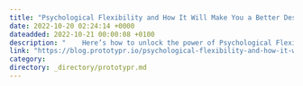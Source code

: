 ```yaml
---
title: "Psychological Flexibility and How It Will Make You a Better Designer"
date: 2022-10-20 02:24:14 +0000
dateadded: 2022-10-21 00:00:08 +0100
description: "    Here’s how to unlock the power of Psychological Flexibility and Mindfulness to help you become a healthier and more effective UX designer.  Continue reading on Prototypr »  "
link: "https://blog.prototypr.io/psychological-flexibility-and-how-it-will-make-you-a-better-designer-a0019df100b1?source=rss----eb297ea1161a---4"
category:
directory: _directory/prototypr.md
---
```


